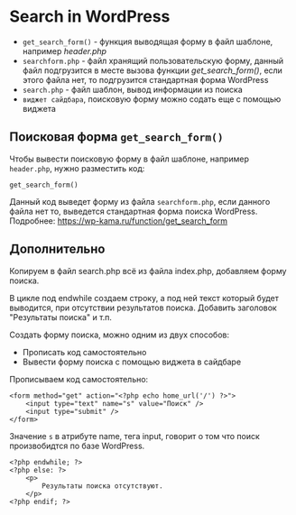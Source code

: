 # Search in WordPress
- `get_search_form()` - функция выводящая форму в файл шаблоне, например *header.php*
- `searchform.php` - файл хранящий пользовательскую форму, данный файл подгрузится в месте вызова функции *get_search_form()*, если этого файла нет, то подгрузится стандартная форма WordPress
- `search.php` - файл шаблон, вывод информации из поиска
- `виджет сайдбара`, поисковую форму можно содать еще с помощью виджета

## Поисковая форма `get_search_form()`
Чтобы вывести поисковую форму в файл шаблоне, например `header.php`, нужно разместить код:

    get_search_form()

Данный код выведет форму из файла `searchform.php`, если данного файла нет то, выведется стандартная форма поиска WordPress. Подробнее: https://wp-kama.ru/function/get_search_form

## Дополнительно
Копируем в файл search.php всё из файла index.php, добавляем форму поиска.

В цикле под endwhile создаем строку, а под ней текст который будет выводится, при отсутствии результатов поиска. Добавить заголовок "Результаты поиска" и т.п.

Создать форму поиска, можно одним из двух способов:
- Прописать код самостоятельно
- Вывести форму поиска с помощью виджета в сайдбаре

Прописываем код самостоятельно:

    <form method="get" action="<?php echo home_url('/') ?>">
    	<input type="text" name="s" value="Поиск" />
	    <input type="submit" />
    </form>

Значение `s` в атрибуте name, тега input, говорит о том что поиск произвобидтся по базе WordPress.

    <?php endwhile; ?>
    <?php else: ?>
        <p>
            Результаты поиска отсутствуют.
        </p>
    <?php endif; ?>
